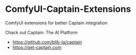 # ComfyUI-Captain-Extensions

ComfyUI extensions for better Captain integration


Chack out Captain: The AI Platform
- https://github.com/blib-la/captain
- https://get-captain.com
